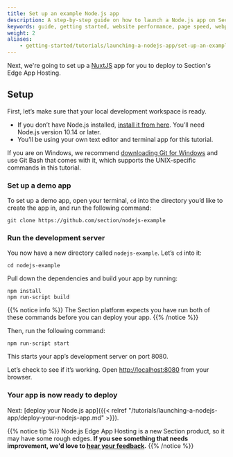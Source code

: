 ```yaml
---
title: Set up an example Node.js app
description: A step-by-step guide on how to launch a Node.js app on Section.
keywords: guide, getting started, website performance, page speed, webpage speed, website security, content delivery network, CDN
weight: 2
aliases:
    - getting-started/tutorials/launching-a-nodejs-app/set-up-an-example-nodejs-app/
---
```


Next, we're going to set up a [NuxtJS](https://nuxtjs.org) app for you to deploy to Section's Edge App Hosting.

## Setup

First, let’s make sure that your local development workspace is ready.

- If you don’t have Node.js installed, [install it from here](https://nodejs.org/en/). You’ll need Node.js version 10.14 or later.
- You’ll be using your own text editor and terminal app for this tutorial.

If you are on Windows, we recommend [downloading Git for Windows](https://gitforwindows.org/) and use Git Bash that comes with it, which supports the UNIX-specific commands in this tutorial.

### Set up a demo app

To set up a demo app, open your terminal, `cd` into the directory you’d like to create the app in, and run the following command:

```
git clone https://github.com/section/nodejs-example
```

### Run the development server

You now have a new directory called `nodejs-example`. Let’s `cd` into it:

```
cd nodejs-example
```

Pull down the dependencies and build your app by running:

```
npm install
npm run-script build
```
{{% notice info %}}
The Section platform expects you have run both of these commands before you can deploy your app.
{{% /notice %}}

Then, run the following command:

```
npm run-script start
```

This starts your app’s development server on port 8080.

Let’s check to see if it’s working. Open [http://localhost:8080](http://localhost:8080) from your browser.

### Your app is now ready to deploy

Next: [deploy your Node.js app]({{< relref "/tutorials/launching-a-nodejs-app/deploy-your-nodejs-app.md" >}}).

{{% notice tip %}}
Node.js Edge App Hosting is a new Section product, so it may have some rough edges. **If you see something that needs improvement, we'd love to [hear your feedback](https://support.section.io/hc/en-us/requests/new).**
{{% /notice %}}
